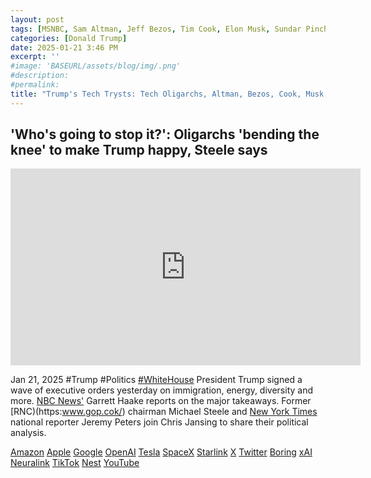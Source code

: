 ```yaml
---
layout: post
tags: [MSNBC, Sam Altman, Jeff Bezos, Tim Cook, Elon Musk, Sundar Pincha, Vivek Ramaswamy, Shou Xi Chew, Amazon, Apple, Google, Nest, YouTube, OpenAI, Tesla, SpaceX, Starlink, X-Twitter, Boring, xAI, Neuralink, TikTok, inauguration, conauguration, oligarchy, politics]
categories: [Donald Trump]
date: 2025-01-21 3:46 PM
excerpt: ''
#image: 'BASEURL/assets/blog/img/.png'
#description:
#permalink:
title: "Trump's Tech Trysts: Tech Oligarchs, Altman, Bezos, Cook, Musk, Pinchai, Zuckerberg, Chew, Ob​se​qui​ous​ly Kneel Down Before Trump"
---
```



## 'Who's going to stop it?': Oligarchs 'bending the knee' to make Trump happy, Steele says

<iframe width="560" height="315" src="https://www.youtube.com/embed/tK6ck5P1bhg?si=3qSoMQAK88UPBsq2" title="YouTube video player" frameborder="0" allow="accelerometer; autoplay; clipboard-write; encrypted-media; gyroscope; picture-in-picture; web-share" referrerpolicy="strict-origin-when-cross-origin" allowfullscreen></iframe>

Jan 21, 2025 #Trump #Politics [#WhiteHouse](https://www.whitehouse.gov/)
President Trump signed a wave of executive orders yesterday on immigration, energy, diversity and more. [NBC News'](https://www.nbcnews.com/) Garrett Haake reports on the major takeaways. Former [RNC)(https:www.gop.cok/) chairman Michael Steele and [New York Times](https://www.nytimes.com/) national reporter Jeremy Peters join Chris Jansing to share their political analysis.

[Amazon](https://www.amazon.com/)
[Apple](https://www.google.com/)
[Google](https://www.google.com/)
[OpenAI](https://openai.com/)
[Tesla](https://www.tesla.com/)
[SpaceX](https://www.spacex.com/)
[Starlink](https://www.starlink.com/)
[X](https://x.com/)
[Twitter](https://twitter.com/)
[Boring](https:://www.boringcompany.com/)
[xAI](https://x.ai/)
[Neuralink](https://neuralink.com/)
[TikTok](https://www.tiktok.com/)
[Nest](https://nest.com/)
[YouTube](https://www.youtube.com/)